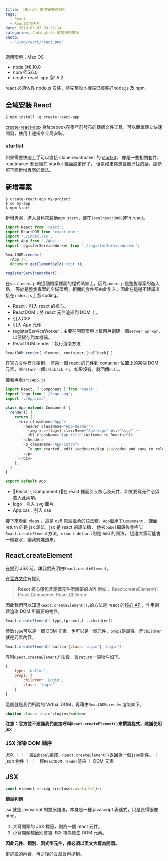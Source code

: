 ```yaml
---
title: 【React】環境安裝與解析
tags:
  - React
  - React初探系列
date: 2018-05-07 09:28:24
categories: CodingLife 前端技術筆記
photo:
  - '/img/react/react.png'
---
```


適用環境：Mac OS

- node @8.10.0
- npm @5.6.0
- create-react-app @1.5.2

<!-- more -->

react 必須依靠 node.js 安裝，請先預設本機端已經裝好node.js 及 npm。

## 全域安裝 React

```
$ npm install -g create-react-app
```

[create-react-app](https://facebook.github.io/react/blog/2016/07/22/create-apps-with-no-configuration.html) 為facebook在兩年前發布的樣版文件工具，可以簡單建立快速開發，使用上述指令全局安裝。

### startkit

如果需要快速上手可以直接 clone reactmaker 的 [startkit](https://github.com/ReactMaker/simple_react_start_kit)，
像是一些相關套件，reactmaker 都已經在 startkit 裡面設定好了，
但是如果你想要自己找的話，請參照下面新增專案的做法。

## 新增專案

```
$ create-react-app my-project
$ cd my-app
$ npm start
```

新增專案，進入資料夾啟動`npm start`，便在`localhost:3000`運行 react。

```js
import React from 'react';
import ReactDOM from 'react-dom';
import './index.css';
import App from './App';
import registerServiceWorker from './registerServiceWorker';

ReactDOM.render(
  <App />,
  document.getElementById('root'));

registerServiceWorker();

```

在`src/index.js`的這個檔案裡面的程式碼如上，因為`index.js`是整隻專案的進入點，
等於是整隻專案的全域環境，相關的套件都由此引入，因此在這邊不建議直接在`index.js`上面 coding。

- React：引入 react 的核心。
- ReactDOM：將 react 元件渲染到 DOM 上。
- 引入CSS
- 引入 App 元件
- registerServiceWorker：主要在開發環境上幫用戶創建一個`server worker`，以便緩存到本機端。
- ReactDOM.render：執行渲染方法

```js
ReactDOM.render( element, container,[callback] )
```

在[官方文件](https://reactjs.org/docs/react-dom.html#render)有介紹到，
渲染一個 react 的元件到 container 位置上的某個 DOM 元素，並`return`一個`callback Fn`，如果沒有，就回傳`null`。

接著再看`src/App.js`

```js
import React, { Component } from 'react';
import logo from './logo.svg';
import './App.css';

class App extends Component {
  render() {
    return (
      <div className="App">
        <header className="App-header">
          <img src={logo} className="App-logo" alt="logo" />
          <h1 className="App-title">Welcome to React</h1>
        </header>
        <p className="App-intro">
          To get started, edit <code>src/App.js</code> and save to reload.
        </p>
      </div>
    );
  }
}

export default App;

```

- React, { Component }：在 react 裡面引入核心及元件，如果要寫元件必須載入此兩項。
- logo：引入 svg 圖片
- App.css：引入 css

接下來看到 class ，這是 es6 原型繼承的語法糖，`App`繼承了`Component`，
裡面 return 的是 jsx 語法，jsx 是 react 的語法糖，
他被`babel`編譯後會呼叫`React.createElement`方法，`export default`則是 es6 的語法，
這邊大家可能會一頭霧水，讓我娓娓道來。

## React.createElement

在提到 JSX 前，讓我們先明白`React.createElement`。

在[官方文件](https://reactjs.org/docs/codebase-overview.html#react-core)有提到
> **React 核心僅包含定義元件所需要的 API**
> 例如：
> React.createElement()
> React.Component
> React.Children

因此我們可以知道`React.createElement();`的方法是 react 的[核心 API](https://reactjs.org/docs/react-api.html#createelement)，作用創建渲染 DOM 所需要的物件。

```js
React.createElement( type,[props],[...children])
```
參數`type`可以是一個 DOM 元素，也可以是一個元件，`props`是屬性，而`children`就是元素內容。

```js
React.createElement( button,{class:'login'},'Login');
```

呼叫`React.createElement`方法後，會`return`一個物件如下。

```js
{
    type: 'button',
    props: {
        children: 'Login',
        class: 'login'
    }
}
```

這個就是我們所說的 Virtual DOM，再藉由`ReactDOM.render`渲染如下。

```html
<button class='login'>Login</button>
```

**注意：官方並不建議我們直接呼叫`React.createElement()`來撰寫程式，建議使用 jsx**

### JSX 渲染 DOM 順序

 JSX
  ｜
  ｜　經由`babel`編譯、`React.createElement()`返回為一個`json`物件。
  ｜
json 物件
  ｜
  ｜　經`ReactDOM.render`渲染
  ｜
DOM 元素


## JSX

```js
const element = <img src={user.avatarUrl}>;
```

**類型判別**

jsx 就是 javascript 的擴展語法，本身是一種 javascript 表達式，只是長得很像 html。

1. 大寫開頭的 JSX 標籤，則為一個 react 元件。
2. 小寫開頭標籤則會被 JSX 視為原生 DOM 元素。

**因此元件、類別、函式型元件，都必須以英文大寫為開頭。**

更詳細的內容，再之後的文章會再提到。